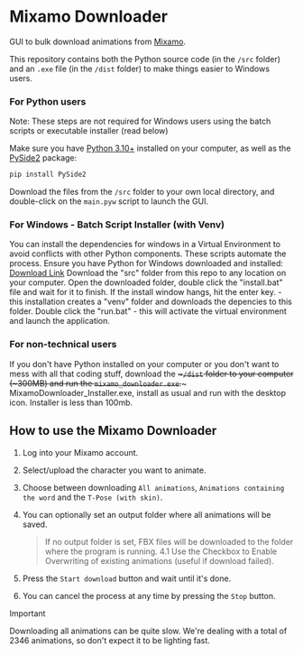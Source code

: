 # Mixamo Downloader
GUI to bulk download animations from [Mixamo](https://www.mixamo.com/).

This repository contains both the Python source code (in the `/src` folder) and an `.exe` file (in the `/dist` folder) to make things easier to Windows users.

### For Python users

Note: These steps are not required for Windows users using the batch scripts or executable installer (read below)

Make sure you have [Python 3.10+](https://www.python.org/) installed on your computer, as well as the [PySide2](https://pypi.org/project/PySide2/) package:

```bash
pip install PySide2
```

Download the files from the `/src` folder to your own local directory, and double-click on the `main.pyw` script to launch the GUI.

### For Windows - Batch Script Installer (with Venv) 

You can install the dependencies for windows in a Virtual Environment to avoid conflicts with other Python components. These scripts automate the process.
Ensure you have Python for Windows downloaded and installed: [Download Link](https://www.python.org/ftp/python/3.10.6/python-3.10.6-amd64.exe)
Download the "src" folder from this repo to any location on your computer.
Open the downloaded folder, double click the "install.bat" file and wait for it to finish. If the install window hangs, hit the enter key. - this installation creates a "venv" folder and downloads the depencies to this folder.
Double click the "run.bat" - this will activate the virtual environment and launch the application.

### For non-technical users
If you don't have Python installed on your computer or you don't want to mess with all that coding stuff, download the ~~~`/dist` folder to your computer (~300MB) and run the `mixamo_downloader.exe`.~~~ MixamoDownloader_Installer.exe, install as usual and run with the desktop icon. Installer is less than 100mb.

## How to use the Mixamo Downloader

1. Log into your Mixamo account.
2. Select/upload the character you want to animate.
3. Choose between downloading `All animations`, `Animations containing the word` and the `T-Pose (with skin)`.
4. You can optionally set an output folder where all animations will be saved.

   > If no output folder is set, FBX files will be downloaded to the folder where the program is running.
4.1 Use the Checkbox to Enable Overwriting of existing animations (useful if download failed).  
5. Press the `Start download` button and wait until it's done.
6. You can cancel the process at any time by pressing the `Stop` button.

> [!IMPORTANT]
> Downloading all animations can be quite slow. We're dealing with a total of 2346 animations, so don't expect it to be lighting fast.
